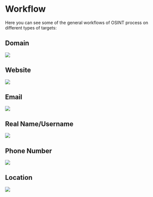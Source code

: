 # Workflow

Here you can see some of the general workflows of OSINT process on different types of targets:

## Domain

![](<../../.gitbook/assets/image (277) (1).png>)

## Website

![](<../../.gitbook/assets/image (275) (1).png>)



## Email

![](<../../.gitbook/assets/image (272).png>)

## Real Name/Username

![](<../../.gitbook/assets/image (280).png>)

## Phone Number

![](<../../.gitbook/assets/image (273).png>)

## Location

![](<../../.gitbook/assets/image (282).png>)



